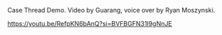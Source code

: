 
Case Thread Demo. Video by Guarang, voice over by Ryan Moszynski.

https://youtu.be/RefpKN6bAnQ?si=BVFBGFN31I9gNnJE

